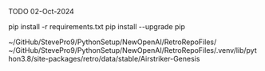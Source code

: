 TODO
02-Oct-2024

pip install -r requirements.txt
pip install --upgrade pip



~/GitHub/StevePro9/PythonSetup/NewOpenAI/RetroRepoFiles/
~/GitHub/StevePro9/PythonSetup/NewOpenAI/RetroRepoFiles/.venv/lib/python3.8/site-packages/retro/data/stable/Airstriker-Genesis